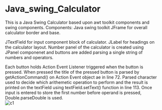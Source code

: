 # Java_swing_Calculator
This is a Java Swing Calculator based upon awt toolkit components and swing components.
Components: Java swing toolkit JFrame for overall calculator border and base.

JTextField for input component block of calculator.
JLabel for headings on the calculator layout.
Number panel of the calculator is created using JPanel componenet and buttons are added parsing a single string of numbers and operators.

Each button holds Action Event Listener triggered when the button is pressed. When pressed the title of the pressed button is parsed by getActionCommand() on Action Event object ae in line 72.
Parsed character used to decide which arithemetic operation to perform and the result is printed on the textField using textField.setText() function in line 113.
Once input is entered to store the first number before operand is pressed, Double.parseDouble is used.  
![c1](https://github.com/Aakash-mishra2/Java_swing_Calculator/assets/95024991/e314d9ee-1a08-4a29-b09c-30fe17112cdc)

